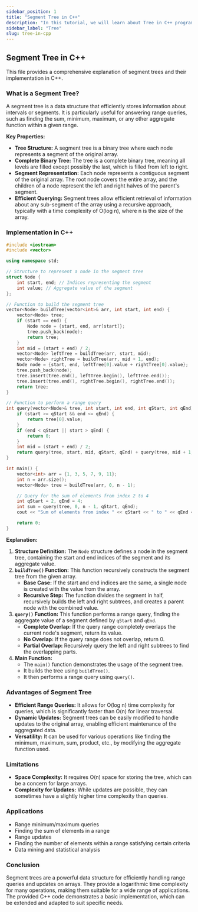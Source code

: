 ```yaml
---
sidebar_position: 1
title: "Segment Tree in C++"
description: "In this tutorial, we will learn about Tree in C++ programming with the help of examples."
sidebar_label: "Tree"
slug: tree-in-cpp
---
```


## Segment Tree in C++

This file provides a comprehensive explanation of segment trees and their implementation in C++.

### What is a Segment Tree?

A segment tree is a data structure that efficiently stores information about intervals or segments. It is particularly useful for answering range queries, such as finding the sum, minimum, maximum, or any other aggregate function within a given range.

**Key Properties:**

- **Tree Structure:** A segment tree is a binary tree where each node represents a segment of the original array.
- **Complete Binary Tree:** The tree is a complete binary tree, meaning all levels are filled except possibly the last, which is filled from left to right.
- **Segment Representation:** Each node represents a contiguous segment of the original array. The root node covers the entire array, and the children of a node represent the left and right halves of the parent's segment.
- **Efficient Querying:** Segment trees allow efficient retrieval of information about any sub-segment of the array using a recursive approach, typically with a time complexity of O(log n), where n is the size of the array.

### Implementation in C++

```cpp
#include <iostream>
#include <vector>

using namespace std;

// Structure to represent a node in the segment tree
struct Node {
    int start, end; // Indices representing the segment
    int value; // Aggregate value of the segment
};

// Function to build the segment tree
vector<Node> buildTree(vector<int>& arr, int start, int end) {
    vector<Node> tree;
    if (start == end) {
        Node node = {start, end, arr[start]};
        tree.push_back(node);
        return tree;
    }
    int mid = (start + end) / 2;
    vector<Node> leftTree = buildTree(arr, start, mid);
    vector<Node> rightTree = buildTree(arr, mid + 1, end);
    Node node = {start, end, leftTree[0].value + rightTree[0].value};
    tree.push_back(node);
    tree.insert(tree.end(), leftTree.begin(), leftTree.end());
    tree.insert(tree.end(), rightTree.begin(), rightTree.end());
    return tree;
}

// Function to perform a range query
int query(vector<Node>& tree, int start, int end, int qStart, int qEnd) {
    if (start >= qStart && end <= qEnd) {
        return tree[0].value;
    }
    if (end < qStart || start > qEnd) {
        return 0;
    }
    int mid = (start + end) / 2;
    return query(tree, start, mid, qStart, qEnd) + query(tree, mid + 1, end, qStart, qEnd);
}

int main() {
    vector<int> arr = {1, 3, 5, 7, 9, 11};
    int n = arr.size();
    vector<Node> tree = buildTree(arr, 0, n - 1);

    // Query for the sum of elements from index 2 to 4
    int qStart = 2, qEnd = 4;
    int sum = query(tree, 0, n - 1, qStart, qEnd);
    cout << "Sum of elements from index " << qStart << " to " << qEnd << ": " << sum << endl; // Output: 15

    return 0;
}
```

**Explanation:**

1. **Structure Definition:** The `Node` structure defines a node in the segment tree, containing the start and end indices of the segment and its aggregate value.
2. **`buildTree()` Function:** This function recursively constructs the segment tree from the given array.
    - **Base Case:** If the start and end indices are the same, a single node is created with the value from the array.
    - **Recursive Step:** The function divides the segment in half, recursively builds the left and right subtrees, and creates a parent node with the combined value.
3. **`query()` Function:** This function performs a range query, finding the aggregate value of a segment defined by `qStart` and `qEnd`.
    - **Complete Overlap:** If the query range completely overlaps the current node's segment, return its value.
    - **No Overlap:** If the query range does not overlap, return 0.
    - **Partial Overlap:** Recursively query the left and right subtrees to find the overlapping parts.
4. **Main Function:**
    - The `main()` function demonstrates the usage of the segment tree.
    - It builds the tree using `buildTree()`.
    - It then performs a range query using `query()`.

### Advantages of Segment Tree

- **Efficient Range Queries:** It allows for O(log n) time complexity for queries, which is significantly faster than O(n) for linear traversal.
- **Dynamic Updates:** Segment trees can be easily modified to handle updates to the original array, enabling efficient maintenance of the aggregated data.
- **Versatility:** It can be used for various operations like finding the minimum, maximum, sum, product, etc., by modifying the aggregate function used.

### Limitations

- **Space Complexity:** It requires O(n) space for storing the tree, which can be a concern for large arrays.
- **Complexity for Updates:** While updates are possible, they can sometimes have a slightly higher time complexity than queries.

### Applications

- Range minimum/maximum queries
- Finding the sum of elements in a range
- Range updates
- Finding the number of elements within a range satisfying certain criteria
- Data mining and statistical analysis

### Conclusion

Segment trees are a powerful data structure for efficiently handling range queries and updates on arrays. They provide a logarithmic time complexity for many operations, making them suitable for a wide range of applications. The provided C++ code demonstrates a basic implementation, which can be extended and adapted to suit specific needs.
